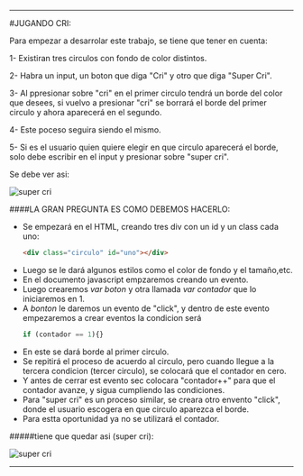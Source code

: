 *****
#JUGANDO CRI:

Para empezar a desarrolar este trabajo, se tiene que tener en cuenta:

1- Existiran tres circulos con fondo de color distintos.

2- Habra un input, un boton que diga "Cri" y otro que diga "Super Cri".

3- Al ppresionar sobre "cri" en el primer circulo tendrá un borde del color que desees, si vuelvo a presionar "cri" se borrará el borde        del primer circulo y ahora aparecerá en el segundo.

4- Este poceso seguira siendo el mismo.

5- Si es el usuario quien quiere elegir en que circulo aparecerá el borde, solo debe escribir en el input y presionar sobre "super cri".


Se debe ver asi:

 ![super cri](http://i65.tinypic.com/2cdwsb6.png)
 
 
   
	 
####LA GRAN PREGUNTA ES COMO DEBEMOS HACERLO:

+ Se empezará en el HTML, creando tres div con un id y un class cada uno:
 	```HTML
 	<div class="circulo" id="uno"></div>
	```
+ Luego se le dará algunos estilos como el color de fondo y el tamaño,etc.
+ En el documento javascript empzaremos creando un evento. 
+ Luego crearemos *var boton* y otra llamada *var contador* que lo iniciaremos en 1.
+ A *bonton* le daremos un evento de "click", y dentro de este evento empezaremos a crear eventos la condicion será 
	``` javascript  
	if (contador == 1){}
	```
+ En este se dará borde al primer circulo.
+ Se repitirá el proceso de acuerdo al circulo, pero cuando llegue a la tercera condicion (tercer circulo),
	se colocará que el contador en cero.
+ Y antes de cerrar est evento sec colocara "contador++" para que el contador avanze, y sigua cumpliendo las condiciones.
+ Para "super cri" es un proceso similar, se creara otro envento "click", donde el usuario escogera en que circulo aparezca el borde.
+ Para estta oportunidad ya no se utilizará el contador.

#####tiene que quedar asi (super cri):

![super cri](http://i68.tinypic.com/nd0c39.png)


****

